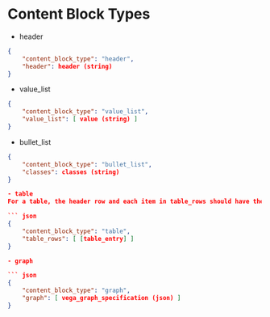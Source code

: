 # Content Block Types

- header

``` json
{
    "content_block_type": "header",
    "header": header (string)
}
```

- value_list

``` json
{
    "content_block_type": "value_list",
    "value_list": [ value (string) ]
}
```

- bullet_list

``` json
{
    "content_block_type": "bullet_list",
    "classes": classes (string)
}

- table
For a table, the header row and each item in table_rows should have the same number of elements

``` json
{
    "content_block_type": "table",
    "table_rows": [ [table_entry] ]
}

- graph

``` json
{
    "content_block_type": "graph",
    "graph": [ vega_graph_specification (json) ]
}
```
